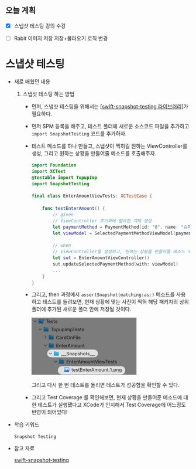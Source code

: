 ## 오늘 계획

- [x] 스냅샷 테스팅 강의 수강
- [ ] Rabit 이미지 저장 저장+불러오기 로직 변경



# 스냅샷 테스팅

- 새로 배웠던 내용

    1.   스냅샷 테스팅 하는 방법

         -   먼저, 스냅샷 테스팅을 위해서는 [[swift-snapshot-testing 라이브러리]](https://github.com/pointfreeco/swift-snapshot-testing)가 필요하다.

         -   먼저 SPM 등록을 해주고, 테스트 폴더에 새로운 소스코드 파일을 추가하고 `import SnapshotTesting` 코드를 추가하자.

         -   테스트 메소드를 하나 만들고, 스냅샷이 찍히길 원하는 ViewController를 생성, 그리고 원하는 상황을 만들어줄 메소드를 호출해주자.

             ```swift
             import Foundation
             import XCTest
             @testable import TopupImp
             import SnapshotTesting
             
             final class EnterAmountViewTests: XCTestCase {
                 
                 func testEnterAmount() {
                     // given
                     // ViewController 초기화에 필요한 객체 생성
                     let paymentMethod = PaymentMethod(id: "0", name: "슈퍼은행", digits: "**** 9999", color: "#51AF80FF", isPrimary: false)
                     let viewModel = SelectedPaymentMethodViewModel(paymentMethod)
                                                       
                     // when
                     // ViewController를 생성하고, 원하는 상황을 만들어줄 메소드 호출
                     let sut = EnterAmountViewController()
                     sut.updateSelectedPaymentMethod(with: viewModel)
                     ...
                 }
             }
             ```

         -   그리고, then 과정에서 `assertSnapshot(matching:as:)` 메소드를 사용하고 테스트를 돌려보면, 현재 상황에 맞는 사진이 찍혀 해당 패키지의 상위 폴더에 추가된 새로운 폴더 안에 저장될 것이다.

             ![SS2022-12-02PM05.07.40](https://raw.githubusercontent.com/Hansolkkim/Image-Upload/forUpload/img/202212021708670.jpg)

             그리고 다시 한 번 테스트를 돌리면 테스트가 성공함을 확인할 수 있다.

         -   그리고 Test Coverage 를 확인해보면, 현재 상황을 만들어준 메소드에 대한 테스트가 실행됐다고 XCode가 인지해서 Test Coverage에 어느정도 반영이 되어있다!

-  학습 키워드

    `Snapshot Testing`

- 참고 자료

    [swift-snapshot-testing](https://github.com/pointfreeco/swift-snapshot-testing)

